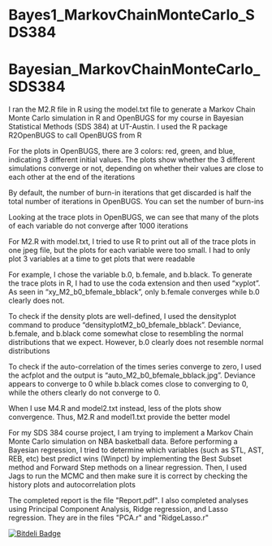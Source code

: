 # Bayes1_MarkovChainMonteCarlo_SDS384

# Bayesian_MarkovChainMonteCarlo_SDS384

I ran the M2.R file in R using the model.txt file to generate a Markov Chain Monte Carlo simulation in R and OpenBUGS for my course in Bayesian Statistical Methods (SDS 384) at UT-Austin. I used the R package R2OpenBUGS to call OpenBUGS from R

For the plots in OpenBUGS, there are 3 colors: red, green, and blue, indicating 3 different initial values. The plots show whether the 3 different simulations converge or not, depending on whether their values are close to each other at the end of the iterations

By default, the number of burn-in iterations that get discarded is half the total number of iterations in OpenBUGS. You can set the number of burn-ins


Looking at the trace plots in OpenBUGS, we can see that many of the plots of each variable do not converge after 1000 iterations

For M2.R with model.txt, I tried to use R to print out all of the trace plots in one jpeg file, but the plots for each variable were too small. I had to only plot 3 variables at a time to get plots that were readable

For example, I chose the variable b.0, b.female, and b.black. To generate the trace plots in R, I had to use the coda extension and then used “xyplot”. As seen in “xy_M2_b0_bfemale_bblack”, only b.female converges while b.0 clearly does not.

To check if the density plots are well-defined, I used the densityplot command to produce “densityplotM2_b0_bfemale_bblack”. Deviance, b.female, and b.black come somewhat close to resembling the normal distributions that we expect. However, b.0 clearly does not resemble normal distributions

To check if the auto-correlation of the times series converge to zero, I used the acfplot and the output is “auto_M2_b0_bfemale_bblack.jpg”. Deviance appears to converge to 0 while b.black comes close to converging to 0, while the others clearly do not converge to 0.

When I use M4.R and model2.txt instead, less of the plots show convergence. Thus, M2.R and model1.txt provide the better model


For my SDS 384 course project, I am trying to implement a Markov Chain Monte Carlo simulation on NBA basketball data. Before performing a Bayesian regression, I tried to determine which variables (such as STL, AST, REB, etc) best predict wins (Winpct) by implementing the Best Subset method and Forward Step methods on a linear regression. Then, I used Jags to run the MCMC and then make sure it is correct by checking the history plots and autocorrelation plots

The completed report is the file "Report.pdf". I also completed analyses using Principal Component Analysis, Ridge regression, and Lasso regression. They are in the files "PCA.r" and "RidgeLasso.r"

[![Bitdeli Badge](https://d2weczhvl823v0.cloudfront.net/jk34/bayes_markovchainmontecarlo_sds384/trend.png)](https://bitdeli.com/free "Bitdeli Badge")

